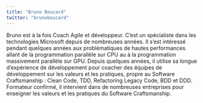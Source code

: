 ```yaml
---
title: "Bruno Boucard"
twitter: "brunoboucard"
---
```


Bruno est à la fois Coach Agile et développeur. C’est un spécialiste
dans les technologies Microsoft depuis de nombreuses années. Il s’est
intéressé pendant quelques années aux problématiques de hautes
performances allant de la programmation parallèle sur CPU au à la
programmation massivement parallèle sur GPU. Depuis quelques années, il
utilise sa longue d’expérience de développement pour coacher des équipes
de développement sur les valeurs et les pratiques, propre au Software
Craftsmanship : Clean Code, TDD, Refactoring Legacy Code, BDD et DDD.
Formateur confirmé, il intervient dans de nombreuses entreprises pour
enseigner les valeurs et les pratiques du Software Craftsmanship.

